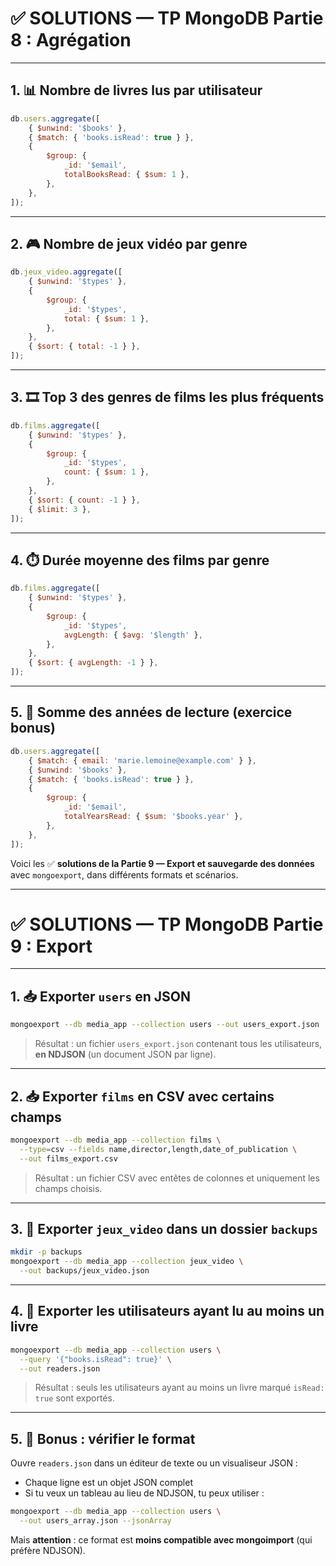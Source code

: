 # ✅ SOLUTIONS — TP MongoDB Partie 8 : Agrégation

---

## 1. 📊 Nombre de livres lus par utilisateur

```js
db.users.aggregate([
	{ $unwind: '$books' },
	{ $match: { 'books.isRead': true } },
	{
		$group: {
			_id: '$email',
			totalBooksRead: { $sum: 1 },
		},
	},
]);
```

---

## 2. 🎮 Nombre de jeux vidéo par genre

```js
db.jeux_video.aggregate([
	{ $unwind: '$types' },
	{
		$group: {
			_id: '$types',
			total: { $sum: 1 },
		},
	},
	{ $sort: { total: -1 } },
]);
```

---

## 3. 🎞️ Top 3 des genres de films les plus fréquents

```js
db.films.aggregate([
	{ $unwind: '$types' },
	{
		$group: {
			_id: '$types',
			count: { $sum: 1 },
		},
	},
	{ $sort: { count: -1 } },
	{ $limit: 3 },
]);
```

---

## 4. ⏱️ Durée moyenne des films par genre

```js
db.films.aggregate([
	{ $unwind: '$types' },
	{
		$group: {
			_id: '$types',
			avgLength: { $avg: '$length' },
		},
	},
	{ $sort: { avgLength: -1 } },
]);
```

---

## 5. 🧩 Somme des années de lecture (exercice bonus)

```js
db.users.aggregate([
	{ $match: { email: 'marie.lemoine@example.com' } },
	{ $unwind: '$books' },
	{ $match: { 'books.isRead': true } },
	{
		$group: {
			_id: '$email',
			totalYearsRead: { $sum: '$books.year' },
		},
	},
]);
```

Voici les ✅ **solutions de la Partie 9 — Export et sauvegarde des données** avec `mongoexport`, dans différents formats et scénarios.

---

# ✅ SOLUTIONS — TP MongoDB Partie 9 : Export

---

## 1. 📥 Exporter `users` en JSON

```bash
mongoexport --db media_app --collection users --out users_export.json
```

> Résultat : un fichier `users_export.json` contenant tous les utilisateurs, **en NDJSON** (un document JSON par ligne).

---

## 2. 📥 Exporter `films` en CSV avec certains champs

```bash
mongoexport --db media_app --collection films \
  --type=csv --fields name,director,length,date_of_publication \
  --out films_export.csv
```

> Résultat : un fichier CSV avec entêtes de colonnes et uniquement les champs choisis.

---

## 3. 💾 Exporter `jeux_video` dans un dossier `backups`

```bash
mkdir -p backups
mongoexport --db media_app --collection jeux_video \
  --out backups/jeux_video.json
```

---

## 4. 👤 Exporter les utilisateurs ayant lu au moins un livre

```bash
mongoexport --db media_app --collection users \
  --query '{"books.isRead": true}' \
  --out readers.json
```

> Résultat : seuls les utilisateurs ayant au moins un livre marqué `isRead: true` sont exportés.

---

## 5. 🧪 Bonus : vérifier le format

Ouvre `readers.json` dans un éditeur de texte ou un visualiseur JSON :

-   Chaque ligne est un objet JSON complet
-   Si tu veux un tableau au lieu de NDJSON, tu peux utiliser :

```bash
mongoexport --db media_app --collection users \
  --out users_array.json --jsonArray
```

Mais **attention** : ce format est **moins compatible avec mongoimport** (qui préfère NDJSON).
